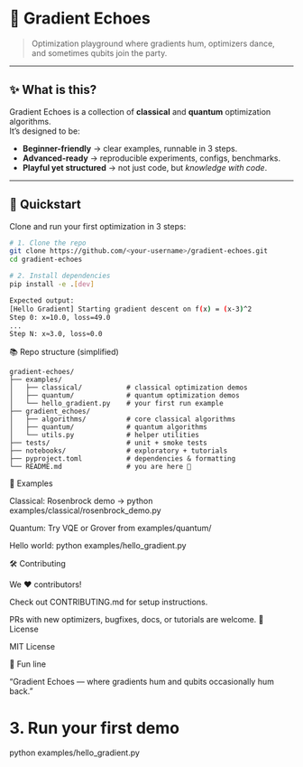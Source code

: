 # 🌌 Gradient Echoes

> Optimization playground where gradients hum, optimizers dance,  
> and sometimes qubits join the party.

---

## ✨ What is this?
Gradient Echoes is a collection of **classical** and **quantum** optimization algorithms.  
It’s designed to be:
- **Beginner-friendly** → clear examples, runnable in 3 steps.
- **Advanced-ready** → reproducible experiments, configs, benchmarks.
- **Playful yet structured** → not just code, but *knowledge with code*.

---

## 🚀 Quickstart

Clone and run your first optimization in 3 steps:

```bash
# 1. Clone the repo
git clone https://github.com/<your-username>/gradient-echoes.git
cd gradient-echoes

# 2. Install dependencies
pip install -e .[dev]

Expected output:
[Hello Gradient] Starting gradient descent on f(x) = (x-3)^2
Step 0: x=10.0, loss=49.0
...
Step N: x≈3.0, loss≈0.0
```
📚 Repo structure (simplified)
```
gradient-echoes/
├── examples/
│   ├── classical/           # classical optimization demos
│   ├── quantum/             # quantum optimization demos
│   └── hello_gradient.py    # your first run example
├── gradient_echoes/
│   ├── algorithms/          # core classical algorithms
│   ├── quantum/             # quantum algorithms
│   └── utils.py             # helper utilities
├── tests/                   # unit + smoke tests
├── notebooks/               # exploratory + tutorials
├── pyproject.toml           # dependencies & formatting
└── README.md                # you are here 🚀
```
🧩 Examples

Classical: Rosenbrock demo → python examples/classical/rosenbrock_demo.py

Quantum: Try VQE or Grover from examples/quantum/

Hello world: python examples/hello_gradient.py

🛠 Contributing

We ❤️ contributors!

Check out CONTRIBUTING.md for setup instructions.

PRs with new optimizers, bugfixes, docs, or tutorials are welcome.
📜 License

MIT License

🌟 Fun line

“Gradient Echoes — where gradients hum and qubits occasionally hum back.”


# 3. Run your first demo
python examples/hello_gradient.py
